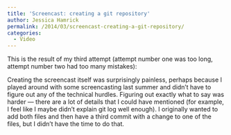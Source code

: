 ```yaml
---
title: 'Screencast: creating a git repository'
author: Jessica Hamrick
permalink: /2014/03/screencast-creating-a-git-repository/
categories:
  - Video
---
```

This is the result of my third attempt (attempt number one was too long, attempt number two had too many mistakes):



Creating the screencast itself was surprisingly painless, perhaps because I played around with some screencasting last summer and didn&#8217;t have to figure out any of the technical hurdles. Figuring out exactly what to say was harder &#8212; there are a lot of details that I could have mentioned (for example, I feel like I maybe didn&#8217;t explain git log well enough). I originally wanted to add both files and then have a third commit with a change to one of the files, but I didn&#8217;t have the time to do that.
